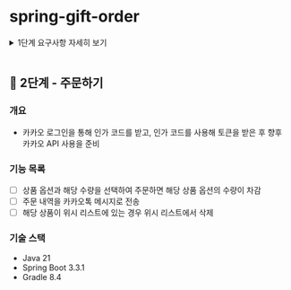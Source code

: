 # spring-gift-order

<details>
<summary>1단계 요구사항 자세히 보기</summary>

## 🚀 1단계 - 카카오 로그인

### 개요
- 카카오 로그인을 통해 인가 코드를 받고, 인가 코드를 사용해 토큰을 받은 후 향후 카카오 API 사용을 준비

### 기능 목록
- [X] 카카오 로그인
  - [X] 인카 코드 받기
  - [X] 액세스 토큰 추출하기
- [X] (선택) 카카오 로그인 화면

</details>
<br>

## 🚀 2단계 - 주문하기

### 개요
- 카카오 로그인을 통해 인가 코드를 받고, 인가 코드를 사용해 토큰을 받은 후 향후 카카오 API 사용을 준비

### 기능 목록
- [ ] 상품 옵션과 해당 수량을 선택하여 주문하면 해당 상품 옵션의 수량이 차감
- [ ] 주문 내역을 카카오톡 메시지로 전송
- [ ] 해당 상품이 위시 리스트에 있는 경우 위시 리스트에서 삭제

### 기술 스택
- Java 21
- Spring Boot 3.3.1
- Gradle 8.4
